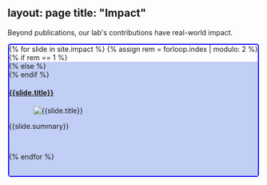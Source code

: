 layout: page
title: "Impact"
---
Beyond publications, our lab's contributions have real-world impact.

<div class="row" style="margin:auto;justify-content:center;width:99%;max-width:1000px;border:2px solid blue;border-radius:5px">
  {% for slide in site.impact %}
  {% assign rem = forloop.index | modulo: 2 %}
  {% if rem == 1 %}
  <div class="row" style="margin:auto;justify-content:center;width:100%;max-width:1000px;background-color:#c1cef5;padding-bottom:30px">
  {% else %}
  <div class="row" style="margin:auto;justify-content:center;width:100%;max-width:1000px;padding-bottom:30px">
  {% endif %}
	<h4><a href="{{ slide.url | relative_url}}">{{slide.title}}</a></h4>
    <div class="col" style="margin:0 auto;min-width:300px;max-width:400px">
   	  <img src="{{slide.splash | relative_url}}" class="d-block w-100" alt="{{slide.title}}">
    </div>
    <div class="col" style="width:100%;min-width:350px">
	  <p>{{slide.summary}}</p>
    </div>
  </div>
{% endfor %}
</div>

